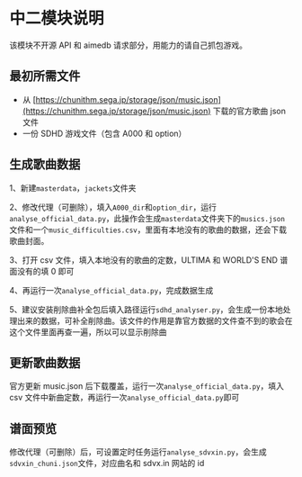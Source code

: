 # 中二模块说明

该模块不开源 API 和 aimedb 请求部分，用能力的请自己抓包游戏。

## 最初所需文件

- 从 [https://chunithm.sega.jp/storage/json/music.json](https://chunithm.sega.jp/storage/json/music.json) 下载的官方歌曲 json 文件
- 一份 SDHD 游戏文件（包含 A000 和 option）

## 生成歌曲数据
1、新建`masterdata`，`jackets`文件夹

2、修改代理（可删除），填入`A000_dir`和`option_dir`，运行`analyse_official_data.py`，此操作会生成`masterdata`文件夹下的`musics.json`文件和一个`music_difficulties.csv`，里面有本地没有的歌曲的数据，还会下载歌曲封面。

3、打开 csv 文件，填入本地没有的歌曲的定数，ULTIMA 和 WORLD'S END 谱面没有的填 0 即可

4、再运行一次`analyse_official_data.py`，完成数据生成

5、建议安装削除曲补全包后填入路径运行`sdhd_analyser.py`，会生成一份本地处理出来的数据，可补全削除曲。该文件的作用是靠官方数据的文件查不到的歌会在这个文件里面再查一遍，所以可以显示削除曲

## 更新歌曲数据

官方更新 music.json 后下载覆盖，运行一次`analyse_official_data.py`，填入 csv 文件中新曲定数，再运行一次`analyse_official_data.py`即可

## 谱面预览

修改代理（可删除）后，可设置定时任务运行`analyse_sdvxin.py`，会生成`sdvxin_chuni.json`文件，对应曲名和 sdvx.in 网站的 id
